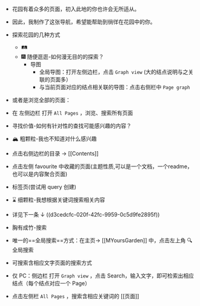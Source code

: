 - 花园有着众多的页面，初入此地的你也许会无所适从。
- 因此，我制作了这张导航，希望能帮助到徜徉在花园中的你。
- > 
  
  探索花园的几种方式
	- 🛤️
	- 🎆 随便逛逛-如何漫无目的的探索？
		- 导图
			- 全局导图：打开左侧边栏，点击  `Graph view`  (大的结点说明与之关联的页面多）
			- 与当前页面对应的结点相关联的导图：点击右侧栏中  `Page graph`
- 或者是浏览全部的页面：
- 在 左侧边栏 打开  `All Pages` ，浏览、搜索所有页面
- 寻找价值-如何有针对性的查找可能感兴趣的内容？
- 🏔️ 粗颗粒-我也不知道对什么感兴趣
- 点击右侧边栏的目录 →  [[Contents]]
- 点击左侧 favourite 中收藏的页面(主题性质,可以是一个文档，一个readme，也可以是内容聚合页面)
- 标签页(尝试用 query 创建)
- ⌛ 细颗粒-我想根据关键词搜索相关内容
- 详见下一条 ↓ ((d3cedcfc-020f-42fc-9959-0c5d9fe2895f))
- 胸有成竹-搜索
- 唯一的==全局搜索==方式：在主页→ [[MYoursGarden]] 中，点击左上角 🔍 全局搜索
- 可搜索含相应文字页面的搜索方式
- 仅 PC：侧边栏 打开  `Graph view`  ，点击 Search，输入文字，即可检索出相应结点（每个结点对应一个 Page）
- 点击左侧栏  `All Pages`  ，搜索含相应关键词的 [[页面]]